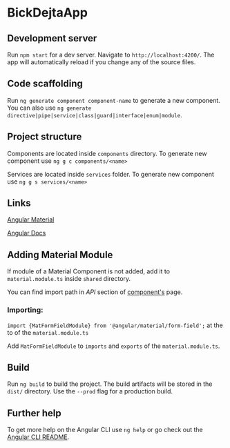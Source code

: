 # BickDejtaApp

## Development server

Run `npm start` for a dev server. Navigate to `http://localhost:4200/`. The app will automatically reload if you change any of the source files.

## Code scaffolding

Run `ng generate component component-name` to generate a new component. You can also use `ng generate directive|pipe|service|class|guard|interface|enum|module`.

## Project structure

Components are located inside `components` directory. To generate new component use `ng g c components/<name>`

Services are located inside `services` folder. To generate new component use `ng g s services/<name>`

## Links

[Angular Material](https://material.angular.io/components/categories)

[Angular Docs](https://angular.io/docs)

## Adding Material Module

If module of a Material Component is not added, add it to `material.module.ts` inside `shared` directory.

You can find import path in *API* section of [component's](https://material.angular.io/components/form-field/overview) page.

### Importing:

`import {MatFormFieldModule} from '@angular/material/form-field';` at the to of the `material.module.ts`

Add `MatFormFieldModule` to `imports` and `exports` of the `material.module.ts`.

## Build

Run `ng build` to build the project. The build artifacts will be stored in the `dist/` directory. Use the `--prod` flag for a production build.


## Further help

To get more help on the Angular CLI use `ng help` or go check out the [Angular CLI README](https://github.com/angular/angular-cli/blob/master/README.md).
